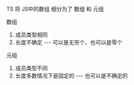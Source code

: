TS 将 JS中的数组 细分为了 数组 和 元组

数组

1. 成员类型相同
2. 长度不确定 --- 可以是无穷个，也可以是零个

元组

1. 成员类型不同
2. 长度多数情况下是固定的 --- 也可以是不确定的